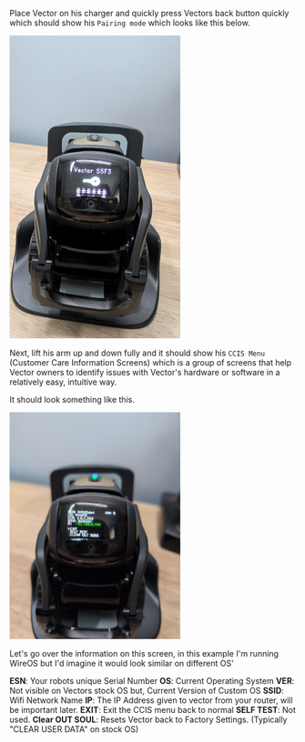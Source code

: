 Place Vector on his charger and quickly press Vectors back button quickly which should show his `Pairing mode` which looks like this below.

<img src="https://github.com/phatin22/miniature-sniffle/blob/a42a334df97989e63bf7ea712ed63ecbba1787ce/images/Pairing-Mode.jpg" width="300">

Next, lift his arm up and down fully and it should show his `CCIS Menu` (Customer Care Information Screens) which is a group of screens that help Vector owners to identify issues with Vector's hardware or software in a relatively easy, intuitive way.

It should look something like this.

<img src="https://github.com/phatin22/miniature-sniffle/blob/a42a334df97989e63bf7ea712ed63ecbba1787ce/images/CCIS.jpg" width="300">

Let's go over the information on this screen, in this example I'm running WireOS but I'd imagine it would look similar on different OS'

**ESN**:  Your robots unique Serial Number
**OS**:  Current Operating System 
**VER**: Not visible on Vectors stock OS but, Current Version of Custom OS
**SSID**: Wifi Network Name
**IP**: The IP Address given to vector from your router, will be important later.
**EXIT**: Exit the CCIS menu back to normal
**SELF TEST**: Not used.
**Clear OUT SOUL**: Resets Vector back to Factory Settings. (Typically "CLEAR USER DATA" on stock OS)
